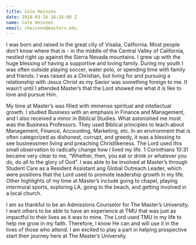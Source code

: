 ```yaml
---
title: Cole Heinzen
date: 2018-03-26 16:24:00 Z
name: Cole Heinzen
email: cheinzen@masters.edu
---
```


I was born and raised in the great city of Visalia, California. Most people don’t know where that is - in the middle of the Central Valley of California, nestled right up against the Sierra Nevada mountains. I grew up with the huge blessing of having a supportive and loving family. During my youth I was often outside playing soccer, water polo, or spending time with family and friends. I was raised as a Christian, but living for and pursuing a relationship with Jesus Christ as my Savior was something foreign to me. It wasn’t until I attended Master’s that the Lord showed me what it is like to love and pursue Him.

My time at Master’s was filled with immense spiritual and intellectual growth. I studied Business with an emphasis in Finance and Management, and I also received a minor in Biblical Studies. What astonished me most was the Business Professors. They used Biblical principles to teach about Management, Finance, Accounting, Marketing, etc. In an environment that is often categorized as dishonest, corrupt, and greedy, it was a blessing to see businessmen living and preaching Christlikeness. The Lord used this small observation to radically change how l lived my life. 1 Corinthians 10:31 became very clear to me, “Whether, then, you eat or drink or whatever you do, do all to the glory of God”. I was able to be involved at Master’s through Student Care as a Resident Assistant ang Global Outreach Leader, which were positions that the Lord used to promote leadership growth in my life. Other highlights of my time at Master’s include going to chapel, playing intermural sports, exploring LA, going to the beach, and getting involved in a local church.

I am so thankful to be an Admissions Counselor for The Master’s University. I want others to be able to have an experience at TMU that was just as impactful to their lives as it was to mine. The Lord used TMU in my life to help me grow in my faith. Therefore, I know He can and will use it in the lives of those who attend. I am excited to play a part in helping prospective start their journey here at The Master’s University.
